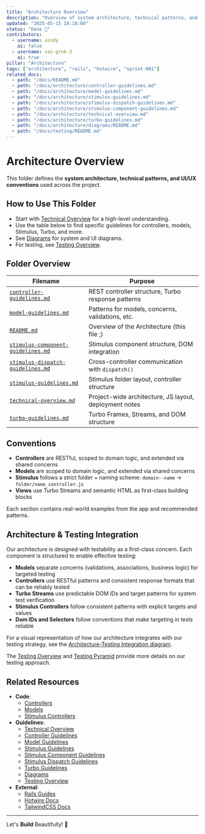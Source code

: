 ```yaml
---
title: "Architecture Overview"
description: "Overview of system architecture, technical patterns, and UI/UX conventions"
updated: "2025-05-15 10:18:00"
status: "Done 🤎"
contributors:
  - username: aindy
    ai: false
  - username: xai-grok-3
    ai: true
pillar: "Architecture"
tags: ["architecture", "rails", "hotwire", "sprint-001"]
related_docs:
  - path: "/docs/README.md"
  - path: "/docs/architecture/controller-guidelines.md"
  - path: "/docs/architecture/model-guidelines.md"
  - path: "/docs/architecture/stimulus-guidelines.md"
  - path: "/docs/architecture/stimulus-dispatch-guidelines.md"
  - path: "/docs/architecture/stimulus-component-guidelines.md"
  - path: "/docs/architecture/technical-overview.md"
  - path: "/docs/architecture/turbo-guidelines.md"
  - path: "/docs/architecture/diagrams/README.md"
  - path: "/docs/testing/README.md"
---
```


# Architecture Overview

This folder defines the **system architecture, technical patterns, and UI/UX conventions** used across the project.

## How to Use This Folder

- Start with [Technical Overview](technical-overview.md) for a high-level understanding.
- Use the table below to find specific guidelines for controllers, models, Stimulus, Turbo, and more.
- See [Diagrams](/docs/diagrams/README.md) for system and UI diagrams.
- For testing, see [Testing Overview](../testing/README.md).

## Folder Overview

| Filename                                                               | Purpose                                                |
| ---------------------------------------------------------------------- | ------------------------------------------------------ |
| [`controller-guidelines.md`](controller-guidelines.md)                 | REST controller structure, Turbo response patterns     |
| [`model-guidelines.md`](model-guidelines.md)                           | Patterns for models, concerns, validations, etc.       |
| [`README.md`](README.md)                                               | Overview of the Architecture (this file ;)             |
| [`stimulus-component-guidelines.md`](stimulus-component-guidelines.md) | Stimulus component structure, DOM integration          |
| [`stimulus-dispatch-guidelines.md`](stimulus-dispatch-guidelines.md)   | Cross-controller communication with `dispatch()`       |
| [`stimulus-guidelines.md`](stimulus-guidelines.md)                     | Stimulus folder layout, controller structure           |
| [`technical-overview.md`](technical-overview.md)                       | Project-wide architecture, JS layout, deployment notes |
| [`turbo-guidelines.md`](turbo-guidelines.md)                           | Turbo Frames, Streams, and DOM structure               |

## Conventions

- **Controllers** are RESTful, scoped to domain logic, and extended via shared concerns
- **Models** are scoped to domain logic, and extended via shared concerns
- **Stimulus** follows a strict folder + naming scheme: `domain--name` → `folder/name_controller.js`
- **Views** use Turbo Streams and semantic HTML as first-class building blocks

Each section contains real-world examples from the app and recommended patterns.

## Architecture & Testing Integration

Our architecture is designed with testability as a first-class concern. Each component is structured to enable effective testing:

- **Models** separate concerns (validations, associations, business logic) for targeted testing
- **Controllers** use RESTful patterns and consistent response formats that can be reliably tested
- **Turbo Streams** use predictable DOM IDs and target patterns for system test verification
- **Stimulus Controllers** follow consistent patterns with explicit targets and values
- **Dom IDs and Selectors** follow conventions that make targeting in tests reliable

For a visual representation of how our architecture integrates with our testing strategy, see the [Architecture-Testing Integration diagram](/docs/diagrams/architecture-testing-integration.md).

The [Testing Overview](/docs/testing/README.md) and [Testing Pyramid](/docs/diagrams/testing-pyramid.md) provide more details on our testing approach.

## Related Resources
- **Code**:
  - [Controllers](/app/controllers/)
  - [Models](/app/models/)
  - [Stimulus Controllers](/app/javascript/controllers/)
- **Guidelines**:
  - [Technical Overview](/docs/architecture/technical-overview.md)
  - [Controller Guidelines](/docs/architecture/controller-guidelines.md)
  - [Model Guidelines](/docs/architecture/model-guidelines.md)
  - [Stimulus Guidelines](/docs/architecture/stimulus-guidelines.md)
  - [Stimulus Component Guidelines](/docs/architecture/stimulus-component-guidelines.md)
  - [Stimulus Dispatch Guidelines](/docs/architecture/stimulus-dispatch-guidelines.md)
  - [Turbo Guidelines](/docs/architecture/turbo-guidelines.md)
  - [Diagrams](/docs/diagrams/README.md)
  - [Testing Overview](/docs/testing/README.md)
- **External**:
  - [Rails Guides](https://guides.rubyonrails.org)
  - [Hotwire Docs](https://hotwired.dev/)
  - [TailwindCSS Docs](https://tailwindcss.com/docs)

---

Let's **Build** Beautifully! 🩵